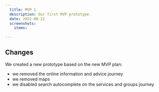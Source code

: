 ```yaml
---
  title: MVP 1
  description: Our first MVP prototype.
  date: 2022-08-22
  screenshots:
    items:
     
---
```


## Changes

We created a new prototype based on the new MVP plan:

* we removed the online information and advice journey 
* we removed maps
* we disabled search autocomplete on the services and groups journey



